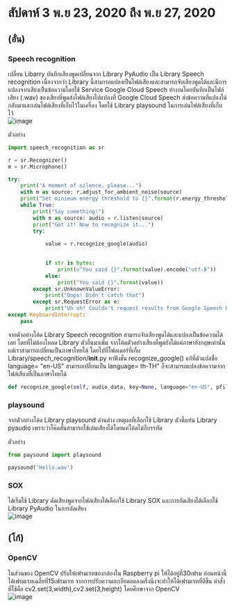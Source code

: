 #  สัปดาห์ 3 พ.ย 23, 2020 ถึง พ.ย 27, 2020  
## (อั๋น)  
### Speech recognition  

เปลี่ยน Libarry บันทึกเสียงพูดเปลี่ยนจาก Library PyAudio เป็น Library Speech recognition เนื่องจากว่า Library 
นี้สามารถแปลงเป็นไฟล์เสียงและสามารถจับเสียงพูดได้และมีการแปลงจากเสียงเป็นข้อความโดยใช้ Service Google Cloud Speech ทำงานโดยบันทึกเป็นไฟล์เสียง (.wav) 
ของเสียงที่พูดส่งไฟล์เสียงไปแปลงที่ Google Cloud Speech ส่งข้อความที่แปลงได้กลับมาและเล่นไฟล์เสียงที่เก็บไว้ในเครื่อง โดยใช้ Library playsound ในการเล่นไฟล์เสียงที่เก็บไว้  
![image](https://user-images.githubusercontent.com/65691345/110537117-d96d7f80-8154-11eb-955b-804681db1181.png)  
  
ตัวอย่าง  
```python
import speech_recognition as sr

r = sr.Recognizer()
m = sr.Microphone()

try:
    print("A moment of silence, please...")
    with m as source: r.adjust_for_ambient_noise(source)
    print("Set minimum energy threshold to {}".format(r.energy_threshold))
    while True:
        print("Say something!")
        with m as source: audio = r.listen(source)
        print("Got it! Now to recognize it...")
        try:
            
            value = r.recognize_google(audio)

            
            if str is bytes:  
                print(u"You said {}".format(value).encode("utf-8"))
            else:  
                print("You said {}".format(value))
        except sr.UnknownValueError:
            print("Oops! Didn't catch that")
        except sr.RequestError as e:
            print("Uh oh! Couldn't request results from Google Speech Recognition service; {0}".format(e))
except KeyboardInterrupt:
    pass
```

    
จากตัวอย่างโค้ด Library Speech recognition สามารถจับเสียงพูดได้และแปลงเป็นข้อความได้เลย โดยที่ไม่ต้องโหลด Library ตัวอื่นมาเพิ่ม 
จากโค้ดตัวอย่างเสียงที่พูดยังได้แค่ภาษาอังกฤษเท่านั้นแต่เราสามารถเปลี่ยนเป็นภาษาไทยได้ โดยไปที่โฟลเดอร์ที่เก็บ Library/speech_recognition/__init__.py หาฟังชั่น recognize_google() แก้ที่ตัวแปลชื่อ language= "en-US" สามารถเปลี่ยนเป็น language= th-TH" ก็จะสามารถแปลงข้อความจากไฟล์เสียงที่เป็นภาษาไทยได้  
```python
def recognize_google(self, audio_data, key=None, language="en-US", pfilter=0, show_all=False): 
```
### playsound  
จากตัวอย่างโค้ด Library playsound ด่านล่าง เหตุผลที่เลือกใช้ Library ตัวนี้แท่น Library pyaudio เพราะว่าโค๊ดสั้นสามารถใช้เล่นเสียงได้โดยแค่โค้ดไม่กี่บรรทัด  
  
ตัวอย่าง  
```python
from paysound import playsound

paysound('Hello.wav') 
```


### SOX  
ได้เริ่มใช้ Library ดัดเสียงพูดจากไฟล์เสียงได้เลือกใช้ Library SOX และการอัดเสียงได้เลือกใช้ Library PyAudio ในการอัดเสียง  
![image](https://user-images.githubusercontent.com/65691345/110537081-ceb2ea80-8154-11eb-9c93-c0cb78f23c79.png)  


## (โก้)  
### OpenCV  
ในส่วนของ OpenCV ปรับให้เฟรมเรทของกล้องใน Raspberry pi ให้ได้อยู่ที่30เฟรม ก่อนหน้านี้ได้เฟรมเรทเฉลี่ยที่15เฟรมเรท จากการปรับความละเอียดลดลงครึ่งนึงจะทำให้ได้เฟรมเรทที่ดีขึ้น 
คำสั่งที่ใช้คือ cv2.set(3,width),cv2.set(3,height) โดยศึกษาจาก OpenCV  
![image](https://user-images.githubusercontent.com/65691345/110537206-f43ff400-8154-11eb-8682-05af035cafcf.png)




